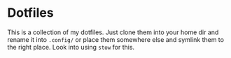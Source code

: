 # Dotfiles
This is a collection of my dotfiles. Just clone them into your home dir and rename it into `.config/` or place them somewhere else and symlink them to the right place. Look into using `stow` for this.